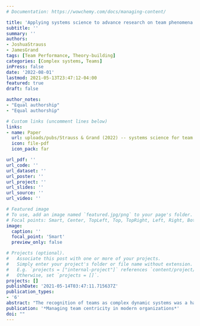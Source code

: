 ```yaml
---
# Documentation: https://wowchemy.com/docs/managing-content/

title: 'Applying systems science to advance research on team phenomena'
subtitle: ''
summary: ''
authors:
- JoshuaStrauss
- JamesGrand
tags: [Team Performance, Theory-building]
categories: [Complex systems, Teams]
inPress: false
date: '2022-08-01'
lastmod: 2021-05-13T23:47:12-04:00
featured: true
draft: false

author_notes:
- "Equal authorship"
- "Equal authorship"

# Custom links (uncomment lines below)
links:
- name: Paper
  url: uploads/pubs/Strauss & Grand (2022) -- systems science for team phenomena.pdf
  icon: file-pdf
  icon_pack: far

url_pdf: ''
url_code: ''
url_dataset: ''
url_poster: ''
url_project: ''
url_slides: ''
url_source: ''
url_video: ''

# Featured image
# To use, add an image named `featured.jpg/png` to your page's folder.
# Focal points: Smart, Center, TopLeft, Top, TopRight, Left, Right, BottomLeft, Bottom, BottomRight.
image:
  caption: ''
  focal_point: 'Smart'
  preview_only: false

# Projects (optional).
#   Associate this post with one or more of your projects.
#   Simply enter your project's folder or file name without extension.
#   E.g. `projects = ["internal-project"]` references `content/project/deep-learning/index.md`.
#   Otherwise, set `projects = []`.
projects: []
publishDate: '2021-05-14T03:47:11.715637Z'
publication_types:
- '6'
abstract: "The recognition of teams as complex dynamic systems was a hallmark and among the earliest considerations of research on team functioning. However, the popularization of conceptual heuristics such as the input-process-outcome (IPO) framework and the accessibility of methodological, analytical, and meta-theoretical principles from multilevel theory (MLT) have resulted in a disconnect between contemporary theory and empirical research on teams and this foundational perspective. Thus, the primary motivation for the present paper is to facilitate and stimulate future research on team phenomena that embraces systems thinking. To do so, we describe key concepts, terminology, and ideas from specific branches of the systems sciences—namely open systems theory, dynamical systems, and agent-based systems—that have direct relevance for researching team phenomena as complex systems. Additionally, a comparison between two example models of team performance that are rooted in an IPO+MLT versus a systems-oriented perspective is offered to highlight the difference in foci, applications, and inferences these approaches offer. The paper concludes with a summary of key advantages as well as potential obstacles for reintroducing systems-thinking back into team science."
publication: '*Managing team centricity in modern organizations*'
doi: ""
---
```


